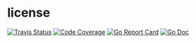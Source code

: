 # license
[![Travis Status](https://travis-ci.com/ubogdan/license.svg?branch=master)](https://travis-ci.org/ubogdan/license)
[![Code Coverage](https://codecov.io/gh/ubogdan/license/branch/master/graph/badge.svg)](https://codecov.io/gh/ubogdan/license)
[![Go Report Card](https://goreportcard.com/badge/github.com/ubogdan/license)](https://goreportcard.com/report/github.com/ubogdan/license)
[![Go Doc](https://godoc.org/github.com/ubogdan/license?status.svg)](https://godoc.org/github.com/ubogdan/license)
